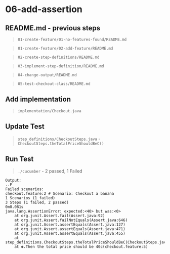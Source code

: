 # 06-add-assertion

## README.md - previous steps

> `01-create-feature/01-no-features-found/README.md`

> `01-create-feature/02-add-feature/README.md`

> `02-create-step-definitions/README.md`

> `03-implement-step-definition/README.md`

> `04-change-output/README.md`

> `05-test-checkout-class/README.md`

## Add implementation

> `implementation/Checkout.java`

## Update Test

> `step_definitions/CheckoutSteps.java` - `CheckoutSteps.theTotalPriceShouldBeC()`

## Run Test

> `./cucumber` - 2 passed, 1 Failed

```
Output:
..F
Failed scenarios:
checkout.feature:2 # Scenario: Checkout a banana
1 Scenarios (1 failed)
3 Steps (1 failed, 2 passed)
0m0.081s
java.lang.AssertionError: expected:<40> but was:<0>
	at org.junit.Assert.fail(Assert.java:92)
	at org.junit.Assert.failNotEquals(Assert.java:646)
	at org.junit.Assert.assertEquals(Assert.java:127)
	at org.junit.Assert.assertEquals(Assert.java:471)
	at org.junit.Assert.assertEquals(Assert.java:455)
	at step_definitions.CheckoutSteps.theTotalPriceShouldBeC(CheckoutSteps.java:25)
	at ✽.Then the total price should be 40c(checkout.feature:5)
```
